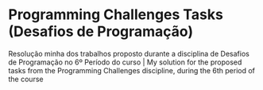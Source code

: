 # Programming Challenges Tasks (Desafios de Programação)
Resolução minha dos trabalhos proposto durante a disciplina de Desafios de Programação no 6º Período do curso | My solution for the proposed tasks from the Programming Challenges discipline, during the 6th period of the course 
